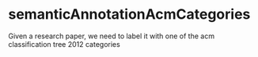 # semanticAnnotationAcmCategories
Given a research paper, we need to label it with one of the acm classification tree 2012 categories

